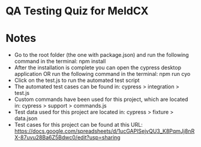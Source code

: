 # QA Testing Quiz for MeldCX

# Notes
- Go to the root folder (the one with package.json) and run the following command in the terminal: npm install
- After the installation is complete you can open the cypress desktop application OR run the following command in the terminal: npm run cyo
- Click on the test.js to run the automated test script 
- The automated test cases can be found in: cypress > integration > test.js
- Custom commands have been used for this project, which are located in: cypress > support > commands.js
- Test data used for this project are located in: cypress > fixture > data.json
- Test cases for this project can be found at this URL: https://docs.google.com/spreadsheets/d/1ucGAPlSejvQU3_K8PqmJj8nRX-87uvu28Ba6Z5Bdwc0/edit?usp=sharing
